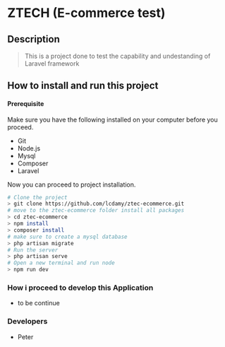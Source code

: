 # ZTECH (E-commerce test)

## Description

> This is a project done to test the capability and undestanding of Laravel framework

## How to install and run this project

#### Prerequisite

Make sure you have the following installed on your computer before you proceed.

-   Git
-   Node.js
-   Mysql
-   Composer
-   Laravel

Now you can proceed to project installation.

```bash
# Clone the project
> git clone https://github.com/lcdamy/ztec-ecommerce.git
# move to the ztec-ecommerce folder install all packages
> cd ztec-ecommerce
> npm install
> composer install
# make sure to create a mysql database
> php artisan migrate
# Run the server
> php artisan serve
# Open a new terminal and run node
> npm run dev
```

### How i proceed to develop this Application

-   to be continue

### Developers

-   Peter
